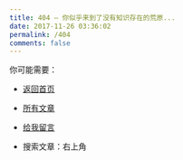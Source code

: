 ```yaml
---
title: 404 — 你似乎来到了没有知识存在的荒原...
date: 2017-11-26 03:36:02
permalink: /404
comments: false
---
```


你可能需要：

- [返回首页](https://ievii.com)

- [所有文章](https://ievii.com/archives/)

- [给我留言](https://ievii.com/message/)

- 搜索文章：右上角
